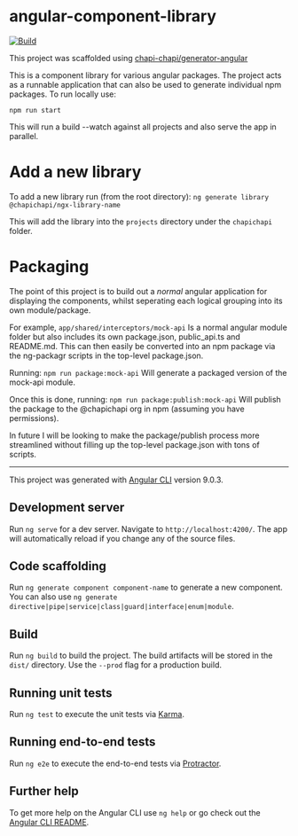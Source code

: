 # angular-component-library
[![Build](https://github.com/chapi-chapi/angular-component-library/workflows/Build/badge.svg)](https://github.com/chapi-chapi/angular-component-library/actions?query=workflow%3ABuild)

This project was scaffolded using [chapi-chapi/generator-angular](https://github.com/chapi-chapi/generator-angular)

This is a component library for various angular packages.
The project acts as a runnable application that can also be used to generate individual npm packages.
To run locally use:

```npm run start```

This will run a build --watch against all projects and also serve the app in parallel.

# Add a new library
To add a new library run (from the root directory):
`ng generate library @chapichapi/ngx-library-name`

This will add the library into the `projects` directory under the `chapichapi` folder.

# Packaging
The point of this project is to build out a _normal_ angular application for displaying the components, whilst seperating each logical grouping into its own module/package.

For example,
`app/shared/interceptors/mock-api`
Is a normal angular module folder but also includes its own package.json, public_api.ts and README.md.
This can then easily be converted into an npm package via the ng-packagr scripts in the top-level package.json.

Running:
```npm run package:mock-api```
Will generate a packaged version of the mock-api module.

Once this is done, running:
```npm run package:publish:mock-api```
Will publish the package to the @chapichapi org in npm (assuming you have permissions).

In future I will be looking to make the package/publish process more streamlined without filling up the top-level package.json with tons of scripts.


--------------------------------------------------------------------------------------------------------------------------------------------------------

This project was generated with [Angular CLI](https://github.com/angular/angular-cli) version 9.0.3.

## Development server

Run `ng serve` for a dev server. Navigate to `http://localhost:4200/`. The app will automatically reload if you change any of the source files.

## Code scaffolding

Run `ng generate component component-name` to generate a new component. You can also use `ng generate directive|pipe|service|class|guard|interface|enum|module`.

## Build

Run `ng build` to build the project. The build artifacts will be stored in the `dist/` directory. Use the `--prod` flag for a production build.

## Running unit tests

Run `ng test` to execute the unit tests via [Karma](https://karma-runner.github.io).

## Running end-to-end tests

Run `ng e2e` to execute the end-to-end tests via [Protractor](http://www.protractortest.org/).

## Further help

To get more help on the Angular CLI use `ng help` or go check out the [Angular CLI README](https://github.com/angular/angular-cli/blob/master/README.md).
